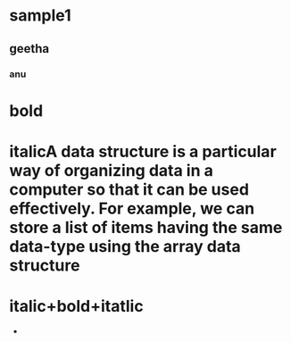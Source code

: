 # sample1
## geetha
### anu
# bold
# italicA data structure is a particular way of organizing data in a computer so that it can be used effectively. For example, we can store a list of items having the same data-type using the array data structure
# italic+bold+itatlic
*

